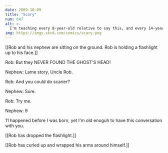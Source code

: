 ```yaml
---
date: 2009-10-09
title: "Scary"
num: 647
alt: >-
  I'm teaching every 8-year-old relative to say this, and every 14-year-old to do the same thing with Toy Story.  Also, Pokemon hit the US over a decade ago and kids born after Aladdin came out will turn 18 next year.
img: https://imgs.xkcd.com/comics/scary.png
---
```

[[Rob and his nephew are sitting on the ground. Rob is holding a flashlight up to his face.]]

Rob: But they NEVER FOUND THE GHOST'S HEAD!

Nephew: Lame story, Uncle Rob.

Rob: And you could do scarier?

Nephew: Sure.

Rob: Try me.

Nephew: 9

11 happened before I was born, yet I'm old enoguh to have this conversation with you.

[[Rob has dropped the flashlight.]]

[[Rob has curled up and wrapped his arms around himself.]]

